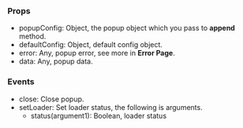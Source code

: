 ### Props

- popupConfig: Object, the popup object which you pass to **append** method.
- defaultConfig: Object, default config object.
- error: Any, popup error, see more in **Error Page**.
- data: Any, popup data.

### Events

- close: Close popup.
- setLoader: Set loader status, the following is arguments.
  - status(argument1): Boolean, loader status
